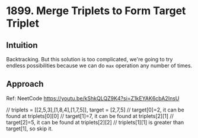 # 1899. Merge Triplets to Form Target Triplet

## Intuition
Backtracking.
But this solution is too complicated, we're going to try endless possibilities because we can do `max` operation any number of times.


## Approach
Ref: NeetCode https://youtu.be/kShkQLQZ9K4?si=Z1kEYAK6cbA2InsU

// triplets = [[2,5,3],[1,8,4],[1,7,5]], target = [2,7,5]
// target[0]=2, it can be found at triplets[0][0]
// target[1]=7, it can be found at triplets[2][1]
// target[2]=5, it can be found at triplets[2][2]
// triplets[1][1] is greater than target[1], so skip it.